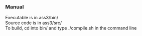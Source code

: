 ### Manual
Executable is in ass3/bin/  
Source code is in ass3/src/  
To build, cd into bin/ and type ./compile.sh in the command line